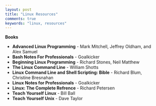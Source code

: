 ```yaml
---
layout: post
title: "Linux Resources"
comments: true
keywords: "linux, resources"
---
```


__Books__

- __Advanced Linux Programming__ - Mark Mitchell, Jeffrey Oldham, and Alex Samuel
- __Bash Notes For Professionals__ - Goalkicker
- __Beginning Linux Programming__ - Richard Stones, Neil Matthew
- __The Linux Command Line__ - William Shotts
- __Linux Command Line and Shell Scripting: Bible__ - Richard Blum, Christine Bresnahan
- __Linux Notes for Professionals__ - Goalkicker
- __Linux: The Complete Refrence__ - Richard Petersen
- __Teach Yourself Linux__ - Bill Ball
- __Teach Yourself Unix__ - Dave Taylor
